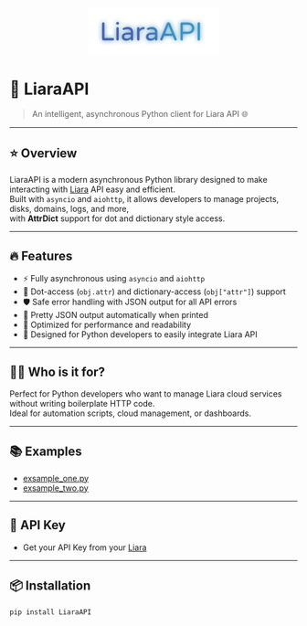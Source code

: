 <p align="center">
  <img src="https://raw.githubusercontent.com/KissmeBro/LiaraAPI/refs/heads/main/logo.png" alt="LiaraAPI Logo" width="230" />
</p>

# 🚀 LiaraAPI
> An intelligent, asynchronous Python client for Liara API 🌐  

---

## ⭐ Overview  
LiaraAPI is a modern asynchronous Python library designed to make interacting with [Liara](https://liara.ir) API easy and efficient.  
Built with `asyncio` and `aiohttp`, it allows developers to manage projects, disks, domains, logs, and more,  
with **AttrDict** support for dot and dictionary style access.  

---

## 🔥 Features  
- ⚡ Fully asynchronous using `asyncio` and `aiohttp`  
- 🧩 Dot-access (`obj.attr`) and dictionary-access (`obj["attr"]`) support  
- 🛡️ Safe error handling with JSON output for all API errors  
- 🎨 Pretty JSON output automatically when printed  
- 🚀 Optimized for performance and readability  
- 🧠 Designed for Python developers to easily integrate Liara API  

---

## 👨‍💻 Who is it for?  
Perfect for Python developers who want to manage Liara cloud services  
without writing boilerplate HTTP code.  
Ideal for automation scripts, cloud management, or dashboards.  

---

## 📚 Examples  
- [exsample_one.py](https://github.com/KissmeBro/LiaraAPI/blob/main/examples/example_one.py)  
- [exsample_two.py](https://github.com/KissmeBro/LiaraAPI/blob/main/examples/example_two.py)

---

## 🔐 API Key  
- Get your API Key from your [Liara](https://liara.ir)  

---

## 📦 Installation  
```bash
pip install LiaraAPI